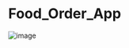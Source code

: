 # Food_Order_App


![image](https://user-images.githubusercontent.com/110921145/232860526-e7b56a52-1d4f-4cd4-8273-c44d248ce155.png)
